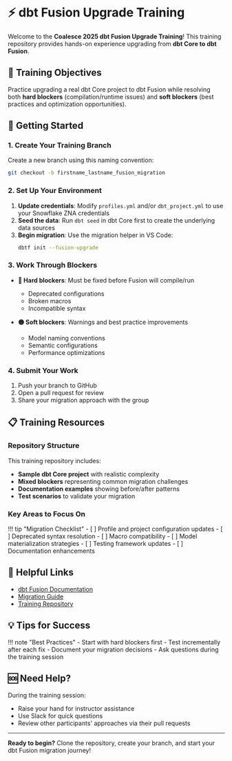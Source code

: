 # ⚡ dbt Fusion Upgrade Training

Welcome to the **Coalesce 2025 dbt Fusion Upgrade Training**! This training repository provides hands-on experience upgrading from **dbt Core to dbt Fusion**.

## 🎯 Training Objectives

Practice upgrading a real dbt Core project to dbt Fusion while resolving both **hard blockers** (compilation/runtime issues) and **soft blockers** (best practices and optimization opportunities).

## 🚀 Getting Started

### 1. Create Your Training Branch

Create a new branch using this naming convention:
```bash
git checkout -b firstname_lastname_fusion_migration
```

### 2. Set Up Your Environment

1. **Update credentials**: Modify `profiles.yml` and/or `dbt_project.yml` to use your Snowflake ZNA credentials
2. **Seed the data**: Run `dbt seed` in dbt Core first to create the underlying data sources
3. **Begin migration**: Use the migration helper in VS Code:
   ```bash
   dbtf init --fusion-upgrade
   ```

### 3. Work Through Blockers

- **🔴 Hard blockers**: Must be fixed before Fusion will compile/run
  - Deprecated configurations
  - Broken macros
  - Incompatible syntax
  
- **🟡 Soft blockers**: Warnings and best practice improvements
  - Model naming conventions
  - Semantic configurations
  - Performance optimizations

### 4. Submit Your Work

1. Push your branch to GitHub
2. Open a pull request for review
3. Share your migration approach with the group

## 📋 Training Resources

### Repository Structure

This training repository includes:

- **Sample dbt Core project** with realistic complexity
- **Mixed blockers** representing common migration challenges
- **Documentation examples** showing before/after patterns
- **Test scenarios** to validate your migration

### Key Areas to Focus On

!!! tip "Migration Checklist"
    - [ ] Profile and project configuration updates
    - [ ] Deprecated syntax resolution
    - [ ] Macro compatibility
    - [ ] Model materialization strategies
    - [ ] Testing framework updates
    - [ ] Documentation enhancements

## 🔗 Helpful Links

- [dbt Fusion Documentation](https://docs.getdbt.com/docs/dbt-cloud-environments)
- [Migration Guide](https://docs.getdbt.com/guides/migration/overview)
- [Training Repository](https://github.com/dbt-labs/Coalesce-2025-Upgrading-to-Fusion)

## 💡 Tips for Success

!!! note "Best Practices"
    - Start with hard blockers first
    - Test incrementally after each fix
    - Document your migration decisions
    - Ask questions during the training session

## 🆘 Need Help?

During the training session:
- Raise your hand for instructor assistance
- Use Slack for quick questions
- Review other participants' approaches via their pull requests

---

**Ready to begin?** Clone the repository, create your branch, and start your dbt Fusion migration journey!